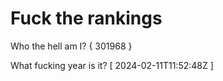 # Fuck the rankings

Who the hell am I?
{ 301968 }

What fucking year is it?
[ 2024-02-11T11:52:48Z ]
